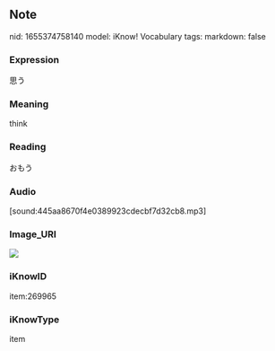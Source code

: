 ## Note
nid: 1655374758140
model: iKnow! Vocabulary
tags: 
markdown: false

### Expression
思う

### Meaning
think

### Reading
おもう

### Audio
[sound:445aa8670f4e0389923cdecbf7d32cb8.mp3]

### Image_URI
<img src="7024c1e4b03f561086b265a12d32a564.jpg">

### iKnowID
item:269965

### iKnowType
item

